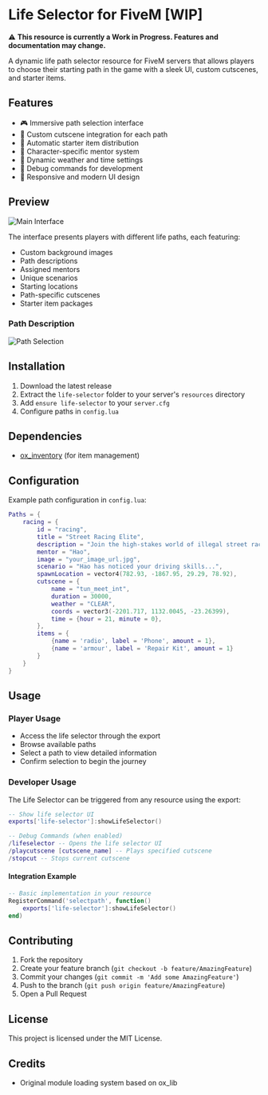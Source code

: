 # Life Selector for FiveM [WIP]

⚠️ **This resource is currently a Work in Progress. Features and documentation may change.**

A dynamic life path selector resource for FiveM servers that allows players to choose their starting path in the game with a sleek UI, custom cutscenes, and starter items.

## Features

- 🎮 Immersive path selection interface
- 🎥 Custom cutscene integration for each path
- 🎁 Automatic starter item distribution
- 👥 Character-specific mentor system
- 🌈 Dynamic weather and time settings
- 🐛 Debug commands for development
- 📱 Responsive and modern UI design

## Preview

![Main Interface](https://i.imgur.com/sEinMjO.jpeg)

The interface presents players with different life paths, each featuring:
- Custom background images
- Path descriptions
- Assigned mentors
- Unique scenarios
- Starting locations
- Path-specific cutscenes
- Starter item packages

### Path Description
![Path Selection](https://i.imgur.com/wtFCN0I.jpeg)



## Installation

1. Download the latest release
2. Extract the `life-selector` folder to your server's `resources` directory
3. Add `ensure life-selector` to your `server.cfg`
4. Configure paths in `config.lua`

## Dependencies

- [ox_inventory](https://github.com/overextended/ox_inventory) (for item management)

## Configuration

Example path configuration in `config.lua`:

```lua
Paths = {
    racing = {
        id = "racing",
        title = "Street Racing Elite",
        description = "Join the high-stakes world of illegal street racing.",
        mentor = "Hao",
        image = "your_image_url.jpg",
        scenario = "Hao has noticed your driving skills...",
        spawnLocation = vector4(782.93, -1867.95, 29.29, 78.92),
        cutscene = {
            name = "tun_meet_int",
            duration = 30000,
            weather = "CLEAR",
            coords = vector3(-2201.717, 1132.0045, -23.26399),
            time = {hour = 21, minute = 0},
        },
        items = {
            {name = 'radio', label = 'Phone', amount = 1},
            {name = 'armour', label = 'Repair Kit', amount = 1}
        }
    }
}
```

## Usage

### Player Usage
- Access the life selector through the export
- Browse available paths
- Select a path to view detailed information
- Confirm selection to begin the journey

### Developer Usage

The Life Selector can be triggered from any resource using the export:

```lua
-- Show life selector UI
exports['life-selector']:showLifeSelector()

-- Debug Commands (when enabled)
/lifeselector -- Opens the life selector UI
/playcutscene [cutscene_name] -- Plays specified cutscene
/stopcut -- Stops current cutscene
```

#### Integration Example
```lua
-- Basic implementation in your resource
RegisterCommand('selectpath', function()
    exports['life-selector']:showLifeSelector()
end)
```

## Contributing

1. Fork the repository
2. Create your feature branch (`git checkout -b feature/AmazingFeature`)
3. Commit your changes (`git commit -m 'Add some AmazingFeature'`)
4. Push to the branch (`git push origin feature/AmazingFeature`)
5. Open a Pull Request

## License

This project is licensed under the MIT License.

## Credits

- Original module loading system based on ox_lib